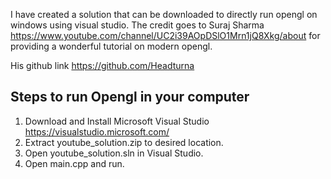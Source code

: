 I have created a solution that can be downloaded to directly run opengl on windows using visual studio. 
The credit goes to Suraj Sharma https://www.youtube.com/channel/UC2i39AOpDSlO1Mrn1jQ8Xkg/about for providing a wonderful tutorial on modern opengl.

His github link https://github.com/Headturna

## Steps to run Opengl in your computer

1. Download and Install Microsoft Visual Studio https://visualstudio.microsoft.com/
2. Extract youtube_solution.zip to desired location.
3. Open youtube_solution.sln in Visual Studio.
4. Open main.cpp and run.
